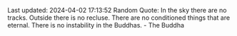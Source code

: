 Last updated: 2024-04-02 17:13:52
Random Quote: In the sky there are no tracks. Outside there is no recluse. There are no conditioned things that are eternal. There is no instability in the Buddhas. - The Buddha